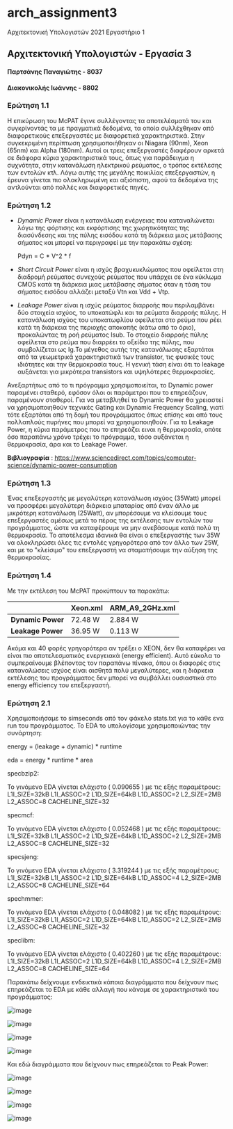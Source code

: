 # arch_assignment3

Αρχιτεκτονική Υπολογιστών 2021 Εργαστήριο 1

## Αρχιτεκτονική Υπολογιστών - Εργασία 3
#### Παρτσάνης Παναγιώτης - 8037
#### Διακονικολής Ιωάννης - 8802

### **Ερώτηση 1.1**


Η επικύρωση του McPAT έγινε συλλέγοντας τα αποτελέσματά του και συγκρίνοντάς τα με πραγματικά δεδομένα, τα οποία συλλέχθηκαν από διαφορετικούς επεξεργαστές με διαφορετικά χαρακτηριστικά. Στην συγκεκριμένη περίπτωση χρησιμοποιήθηκαν οι Niagara (90nm), Xeon (65nm) και Alpha (180nm). Αυτοί οι τρεις επεξεργαστές διαφέρουν αρκετά σε διάφορα κύρια χαρακτηριστικά τους, όπως για παράδειγμα η συχνότητα, στην κατανάλωση ηλεκτρικού ρεύματος, ο τρόπος εκτέλεσης των εντολών κτλ. Λόγω αυτής της μεγάλης ποικιλίας επεξεργαστών, η έρευνα γίνεται πιο ολοκληρωμένη και αξιόπιστη, αφού τα δεδομένα της αντλούνται από πολλές και διαφορετικές πηγές.

### **Ερώτηση 1.2**

* _Dynamic Power_ είναι η κατανάλωση ενέργειας που καταναλώνεται λόγω της φόρτισης και εκφόρτισης της χωρητικότητας της διασύνδεσης και της πύλης εισόδου κατά τη διάρκεια μιας μετάβασης σήματος και μπορεί να περιγραφεί με την παρακάτω σχέση: 

  Pdyn = C * V^2 * f
  
* _Short Circuit Power_ είναι η ισχύς βραχυκυκλώματος που οφείλεται στη διαδρομή ρεύματος συνεχούς ρεύματος που υπάρχει σε ένα κύκλωμα CMOS κατά τη διάρκεια μιας μετάβασης σήματος όταν η τάση του σήματος εισόδου αλλάζει μεταξύ Vtn και Vdd + Vtp.

* _Leakage Power_ είναι η ισχύς ρεύματος διαρροής που περιλαμβάνει δύο στοιχεία ισχύος, το υποκατώφλι και τα ρεύματα διαρροής πύλης. Η κατανάλωση ισχύος του υποκατωφλίου οφείλεται στο ρεύμα που ρέει κατά τη διάρκεια της περιοχής αποκοπής (κάτω από το όριο), προκαλώντας τη ροή ρεύματος Isub. Το στοιχείο διαρροής πύλης οφείλεται στο ρεύμα που διαρρέει το οξείδιο της πύλης, που συμβολίζεται ως Ig.Το μέγεθος αυτής της κατανάλωσης εξαρτάται από τα γεωμετρικά χαρακτηριστικά των transistor, τις φυσικές τους ιδιότητες και την θερμοκρασία τους. Η γενική τάση είναι ότι το leakage αυξάνεται για μικρότερα transistors και υψηλότερες θερμοκρασίες.

Ανεξαρτήτως από το τι πρόγραμμα χρησιμοποιείται, το Dynamic power παραμένει σταθερό, εφόσον όλοι οι παράμετροι που το επηρεάζουν, παραμένουν σταθεροί. Για να μεταβληθεί το Dynamic Power θα χρειαστεί να χρησιμοποιηθούν τεχνικές Gating και Dynamic Frequency Scaling, γιατί τότε εξαρτάται από τη δομή του προγράμματος όπως επίσης και από τους πολλαπλούς πυρήνες που μπορεί να χρησιμοποιηθούν. Για το Leakage Power, η κύρια παράμετρος που το επηρεάζει ειναι η θερμοκρασία, οπότε όσο παραπάνω χρόνο τρέχει το πρόγραμμα, τόσο αυξάνεται η θερμοκρασία, άρα και το Leakage Power.
  
**Βιβλιογραφία** : https://www.sciencedirect.com/topics/computer-science/dynamic-power-consumption

### **Ερώτηση 1.3**

Ένας επεξεργαστής με μεγαλύτερη κατανάλωση ισχύος (35Watt) μπορεί να προσφέρει μεγαλύτερη διάρκεια μπαταρίας από έναν άλλο με μικρότερη κατανάλωση (25Watt), αν μπορέσουμε να κλείσουμε τους επεξεργαστές αμέσως μετά το πέρας της εκτέλεσης των εντολών του προγράμματος, ώστε να καταφέρουμε να μην ανεβάσουμε κατά πολύ τη θερμοκρασία. Το αποτέλεσμα ιδανικά θα είναι ο επεξεργαστής των 35W να ολοκληρώσει όλες τις εντολές γρηγορότερα από τον άλλο των 25W, και με το "κλείσιμο" του επεξεργαστή να σταματήσουμε την αύξηση της θερμοκρασίας.


### **Ερώτηση 1.4**

Με την εκτέλεση του McPAT προκύπτουν τα παρακάτω:

|  | **Xeon.xml** | **ARM_A9_2GHz.xml** |
| ---------------- | ----------- | ----------- |
| **Dynamic Power** | 72.48 W | 2.884 W |
| **Leakage Power** | 36.95 W | 0.113 W |

Ακόμα και 40 φορές γρηγορότερα αν τρέξει ο ΧΕΟΝ, δεν θα καταφέρει να είναι πιο αποτελεσματικός ενεργειακά (energy efficient). Αυτό εύκολα το συμπεραίνουμε βλέποντας τον παραπάνω πίνακα, όπου οι διαφορές στις καταναλώσεις ισχύος είναι αισθητά πολύ μεγαλύτερες, και η διάρκεια εκτέλεσης του προγράμματος δεν μπορεί να συμβάλλει ουσιαστικά στο energy efficiency του επεξεργαστή.

### **Ερώτηση 2.1**

Χρησιμοποιήσαμε το simseconds από τον φάκελο stats.txt για το κάθε ενα run του προγράμματος. Το EDA το υπολογίσαμε χρησιμοποιώντας την συνάρτηση: 

energy = (leakage + dynamic) * runtime

eda = energy * runtime * area


specbzip2:

Το γινόμενο EDA γίνεται ελάχιστο ( 0.090655 ) με τις εξής παραμέτρους:
L1I_SIZE=32kB L1I_ASSOC=2 L1D_SIZE=64kB L1D_ASSOC=2 L2_SIZE=2MB L2_ASSOC=8 CACHELINE_SIZE=32

specmcf:

Το γινόμενο EDA γίνεται ελάχιστο ( 0.052468 ) με τις εξής παραμέτρους:
L1I_SIZE=32kB L1I_ASSOC=2 L1D_SIZE=64kB L1D_ASSOC=2 L2_SIZE=2MB L2_ASSOC=8 CACHELINE_SIZE=32

specsjeng:

Το γινόμενο EDA γίνεται ελάχιστο ( 3.319244 ) με τις εξής παραμέτρους:
L1I_SIZE=32kB L1I_ASSOC=2 L1D_SIZE=64kB L1D_ASSOC=4 L2_SIZE=2MB L2_ASSOC=8 CACHELINE_SIZE=64

spechmmer:

Το γινόμενο EDA γίνεται ελάχιστο ( 0.048082 ) με τις εξής παραμέτρους:
L1I_SIZE=32kB L1I_ASSOC=2 L1D_SIZE=64kB L1D_ASSOC=2 L2_SIZE=2MB L2_ASSOC=8 CACHELINE_SIZE=32

speclibm:

Το γινόμενο EDA γίνεται ελάχιστο ( 0.402260 ) με τις εξής παραμέτρους:
L1I_SIZE=32kB L1I_ASSOC=2 L1D_SIZE=64kB L1D_ASSOC=4 L2_SIZE=2MB L2_ASSOC=8 CACHELINE_SIZE=64


Παρακάτω δείχνουμε ενδεικτικά κάποια διαγράμματα που δείχνουν πως επηρεάζεται το EDA με κάθε αλλαγή που κάναμε σε χαρακτηριστικά του προγράμματος:

![image](https://user-images.githubusercontent.com/95228714/150543258-18e14658-6cdd-4eca-b34f-6e739e84470e.png)

![image](https://user-images.githubusercontent.com/95228714/150543751-a512d92e-3a20-49b2-aed0-f12b24897a53.png)

![image](https://user-images.githubusercontent.com/95228714/150543807-8e2724b4-6de2-4d00-9746-11330410c207.png)

![image](https://user-images.githubusercontent.com/95228714/150543897-488c6e4a-7aed-4e0c-93c6-cc931d0e563e.png)

Και εδώ διαγράμματα που δείχνουν πως επηρεάζεται το Peak Power:

![image](https://user-images.githubusercontent.com/95228714/150544185-db2fc2d9-2d8f-4ca9-ae7f-4700c3b5a162.png)

![image](https://user-images.githubusercontent.com/95228714/150544237-f2a03fca-4451-40f2-99b2-7f4450983dac.png)

![image](https://user-images.githubusercontent.com/95228714/150544674-bb012b20-46b7-4274-9a66-d2f061507243.png)


![image](https://user-images.githubusercontent.com/95228714/150544422-391d5966-7fae-4be0-b0eb-c011dad71792.png)

